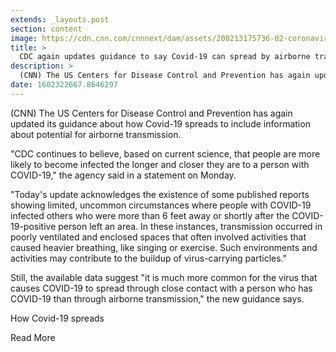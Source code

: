 ```yaml
--- 
extends: _layouts.post 
section: content 
image: https://cdn.cnn.com/cnnnext/dam/assets/200213175736-02-coronavirus-0213-super-tease.jpg 
title: > 
  CDC again updates guidance to say Covid-19 can spread by airborne transmission 
description: > 
  (CNN) The US Centers for Disease Control and Prevention has again updated its guidance about how Covid-19 spreads to include information about potential for airborne transmission."CDC continues to believe, based on current science, that people are more likely to become infected the longer and closer they are to a person with COVID-19," the agency said in a statement on Monday."Today's update acknowledges the existence of some published reports showing limited, uncommon circumstances where people with COVID-19 infected others who were more than 6 feet away or shortly after the COVID-19-positive person left an area.In these instances, transmission occurred in poorly ventilated and enclosed spaces that often involved activities that caused heavier breathing, like singing or exercise.Still, the available data suggest "it is much more common for the virus that causes COVID-19 to spread through close contact with a person who has COVID-19 than through airborne transmission," the new guidance says. 
date: 1602322667.8646297 
--- 
```

(CNN) The US Centers for Disease Control and Prevention has again updated its guidance about how Covid-19 spreads to include information about potential for airborne transmission.

"CDC continues to believe, based on current science, that people are more likely to become infected the longer and closer they are to a person with COVID-19," the agency said in a statement on Monday.

"Today's update acknowledges the existence of some published reports showing limited, uncommon circumstances where people with COVID-19 infected others who were more than 6 feet away or shortly after the COVID-19-positive person left an area. In these instances, transmission occurred in poorly ventilated and enclosed spaces that often involved activities that caused heavier breathing, like singing or exercise. Such environments and activities may contribute to the buildup of virus-carrying particles."

Still, the available data suggest "it is much more common for the virus that causes COVID-19 to spread through close contact with a person who has COVID-19 than through airborne transmission," the new guidance says.

How Covid-19 spreads

Read More